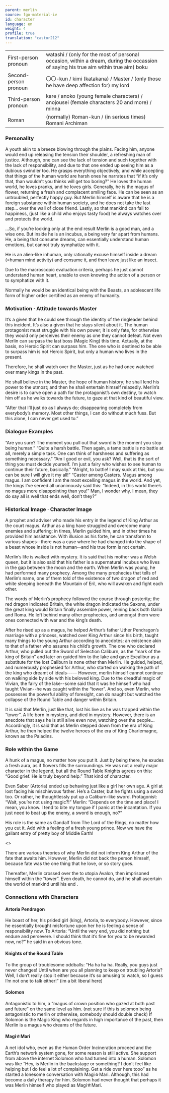 ```yaml
---
parent: merlin
source: fgo-material-iv
id: character
language: en
weight: 4
profile: true
translation: "castor212"
---
```


<table>
  <tr><td>First-person pronoun</td><td>watashi / (only for the most of personal occasion, within a dream, during the occassion of saying his true aim within true aim) boku</td></tr>
  <tr><td>Second-person pronoun</td><td>〇〇-kun / kimi (katakana) / Master / (only those he have deep affection for) my lord</td></tr>
  <tr><td>Third-person pronoun</td><td>kare / anoko (young female characters) / anojousei (female characters 20 and more) / minna</td></tr>
  <tr><td>Roman</td><td>(normally) Roman-kun / (in serious times) Romani Archiman</td></tr>
</table>

### Personality

A youth akin to a breeze blowing through the plains.
Facing him, anyone would end up releasing the tension their shoulder, a refreshing man of justice.
Although, one can see the lack of tension and such together with the lack of responsibility, and due to that one ended up seeing him as a dubious swindler too.
He grasps everything objectively, and while accepting that things of the human world are harsh ones he narrates that “if it’s only that, than wouldn’t you thinks will get too boring?”
He loves the human world, he loves pranks, and he loves girls.
Generally, he is the magus of flower, returning a fresh and complacent smiling face.
He can be seen as an untroubled, perfectly happy guy. But Merlin himself is aware that he is a foreign substance within human society, and he does not take the last step… over the wall of close friend.
Lastly, so that mankind can fall to happiness, (just like a child who enjoys tasty food) he always watches over and protects the world.

…So, if you’re looking only at the end result Merlin is a good man, and a wise one. But inside he is an incubus, a being very far apart from humans. He, a being that consume dreams, can essentially understand human emotions, but cannot truly symphatize with it.

He is an alien-like inhuman, only rationally excuse himself inside a dream (=human mind activity) and consume it, and then leave just like an insect.

Due to the macroscopic evaluation criteria, perhaps he just cannot understand human heart, unable to even knowing the action of a person or to symphatize with it.

Normally he would be an identical being with the Beasts, an adolescent life form of higher order certified as an enemy of humanity.

### Motivation · Attitude towards Master

It’s a given that he could see through the identity of the ringleader behind this incident.
It’s also a given that he stays silent about it. The human protagonist must struggle with his own power; it is only fate, for otherwise they would only perceives their enemy as one they cannot defeat.
Not even Merlin can surpass the last boss (Magic King) this time.
Actually, at the basis, no Heroic Spirit can surpass him. The one who is destined to be able to surpass him is not Heroic Spirit, but only a human who lives in the present.

Therefore, he shall watch over the Master, just as he had once watched over many kings in the past.

He shall believe in the Master, the hope of human history; he shall lend his power to the utmost; and then he shall entertain himself relaxedly.
Merlin’s desire is to carve open a path for the protagonist’s own destiny, to watch him off as he walks towards the future, to gaze at that kind of beautiful view.

“After that I’ll just do as I always do; disappearing completely from everybody’s memory. Most other things, I can do without much fuss. But this alone, I can never get used to.”

### Dialogue Examples

“Are you sure? The moment you pull out that sword is the moment you stop being human.”
“Quite a harsh battle. Then again, a tame battle is no battle at all, merely a simple task. One can think of harshness and suffering as something necessary.”
“Am I good or evil, you ask? Well, that is the sort of thing you must decide yourself. I’m just a fairy who wishes to see human to continue their future, basically.”
“Alright, to battle! I may suck at this, but you can be sure I will give it my all!”
“Caster among Casters. Magus among magus. I am confident I am the most excelling magus in the world. And yet, the kings I’ve served all unanimously said this: “Indeed, in this world there’s no magus more disappointing than you!” Man, I wonder why. I mean, they do say all is well that ends well, don’t they?”

### Historical Image · Character Image

A prophet and adviser who made his entry in the legend of King Arthur as the court magus.
Arthur as a king have struggled and overcome many enemies and suffering; in times, Merlin guided him, and in other times he provided him assistance.
With illusion as his forte, he can transform to various shapes--there was a case where he had changed into the shape of a beast whose inside is not human--and his true form is not certain.

Merlin’s life is walked with mystery.
It is said that his mother was a Welsh queen, but it is also said that his father is a supernatural incubus who lives in the gap between the moon and the earth. When Merlin was young, he had performed many prophecy.
Among the many prophecies that tells of Merlin’s name, one of them told of the existence of two dragon of red and white sleeping beneath the Mountain of Eril, who will awaken and fight each other.

The words of Merlin’s prophecy followed the course through posterity; the red dragon indicated Britain, the white dragon indicated the Saxons, under the great king would Britain finally assemble power, reining back both Gallia and Roma.
He left behind many other prophecies, and amongst them were ones connected with war and the king’s death.

After he rised up as a magus, he helped Arthur’s father Uther Pendragon’s marriage with a princess, watched over King Arthur since his birth, taught many things to the young Arthur according to anecdotes; an existence akin to that of a father who assures his child’s growth.
The one who declared Arthur, who pulled out the Sword of Selection Caliburn, as the “mark of the king of Britain” and later on guided him to the lake and gave Excalibur as a substitute for the lost Caliburn is none other than Merlin.
He guided, helped, and numerously prophesied for Arthur, who started on walking the path of the king who dreamt of ideals-----
However, merlin himself cannot continue on walking side by side with his beloved king.
Due to the dreadful magic of Vivian, the fairy of the lake--some said that it was he himself who had taught Vivian--he was caught within the “tower”.
And so, even Merlin, who possesses the powerful ability of foresight, can do naught but watched the collapse of the Round Table and danger within Britain.

It is said that Merlin, just like that, lost his live as he was trapped within the “tower”.
A life born in mystery, and died in mystery.
However, there is an anecdote that says he is still alive even now, watching over the people…
Accordingly, it is said that as Merlin stepped down from the era of King Arthur, he then helped the twelve heroes of the era of King Charlemagne, known as the Paladins.

### Role within the Game

A hunk of a magus, no matter how you put it.
Just by being there, he exudes a fresh aura, as if flowers fills the surroundings.
He was not a really major character in the legend, but all the Round Table Knights agrees on this: “Good grief. He is truly beyond help.” That kind of character.

Even Saber (Artoria) ended up behaving just like a girl her own age. A girl at lost facing his mischievous father.
He’s a Caster, but he fights using a sword too. Or rather, he thoughtlessly put up a Caliburn-like sword.
Protagonist: “Wait, you’re not using magic?!”
Merlin: “Depends on the time and place! I mean, you know. I tend to bite my tongue if I panic at the incantation. If you just need to beat up the enemy, a sword is enough, no?”

His role is the same as Gandalf from The Lord of the Rings, no matter how you cut it. Add with a feeling of a fresh young prince. Now we have the gallant entry of pretty boy of Middle Earth!

<>

There are various theories of why Merlin did not inform King Arthur of the fate that awaits him. However, Merlin did not back the person himself, because fate was the one thing that he love, or so story goes.

Thereafter, Merlin crossed over the to utopia Avalon, then imprisoned himself within the “tower”. Even death, he cannot do, and he shall ascertain the world of mankind until his end .

### Connections with Characters

#### Artoria Pendragon

He boast of her, his prided girl (king), Artoria, to everybody.
However, since he essentially brought misfortune upon her he is feeling a sense of responsibility now.
To Artoria: “Until the very end, you did nothing but endure and persevere. I should think that it’s fine for you to be rewarded now, no?” he said in an obvious tone.

#### Knights of the Round Table

To the group of troublesome oddballs: “Ha ha ha ha. Really, you guys just never changes! Until when are you all planning to keep on troubling Artoria? Well, I don’t really stop it either because it’s so amusing to watch, so I guess I’m not one to talk either!” (im a bit liberal here)

#### Solomon

Antagonistic to him, a “magus of crown position who gazed at both past and future” on the same level as him.
(not sure if this is solomon being antagonistic to merlin or otherwise, somebody should double check)
If Solomon is the Magic King who regards in high importance of the past, then Merlin is a magus who dreams of the future.

#### Magi☆Mari

A net idol who, even as the Human Order Incineration proceed and the Earth’s network system gone, for some reason is still active.
She support from above the internet Solomon who had turned into a human.
Solomon was like “Hey, is Merlin in the backstage or something? I don’t feel like helping but I do feel a lot of complaining. Get a ride over here tooo” as he started a lonesome conversation with Magi☆Mari. Although, this had become a daily therapy for him.
Solomon had never thought that perhaps it was Merlin himself who played as Magi☆Mari.
